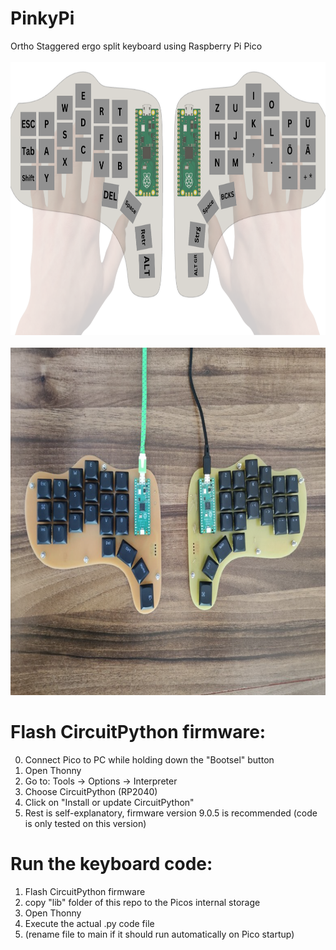 # PinkyPi
Ortho Staggered ergo split keyboard using Raspberry Pi Pico \
\
<img src="images/Concept%20PinkyPi%20without%20cables.png" alt="PinkyPi Concept" width="776" height="437"> \
\
<img src="images/PinkyPi.png" alt="PinkyPi Keyboard" width="744" height="556">


# Flash CircuitPython firmware:
0. Connect Pico to PC while holding down the "Bootsel" button
1. Open Thonny
2. Go to: Tools -> Options -> Interpreter
3. Choose CircuitPython (RP2040)
4. Click on "Install or update CircuitPython"
5. Rest is self-explanatory, firmware version 9.0.5 is recommended (code is only tested on this version)

# Run the keyboard code:
1. Flash CircuitPython firmware
2. copy "lib" folder of this repo to the Picos internal storage
3. Open Thonny
4. Execute the actual .py code file
5. (rename file to main if it should run automatically on Pico startup)
